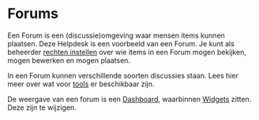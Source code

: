 # Forums

Een Forum is een (discussie)omgeving waar mensen items kunnen plaatsen. Deze Helpdesk is een voorbeeld van een Forum. Je kunt als beheerder [rechten instellen](https://argu.co/argu/t/10536) over wie items in een Forum mogen bekijken, mogen bewerken en mogen plaatsen.

In een Forum kunnen verschillende soorten discussies staan. Lees hier meer over wat voor [tools](https://argu.co/argu/t/10578) er beschikbaar zijn.

De weergave van een forum is een [Dashboard](https://argu.co/argu/t/10948), waarbinnen [Widgets](https://argu.co/argu/t/10948) zitten. Deze zijn te wijzigen.
